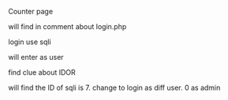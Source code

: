 Counter page

will find in comment about login.php

login use sqli

will enter as user

find clue about IDOR

will find the ID of sqli is 7. change to login as diff user. 0 as admin
